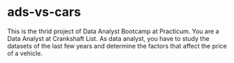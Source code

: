 # ads-vs-cars
This is the thrid project of Data Analyst Bootcamp at Practicum. You are a Data Analyst at Crankshaft List. As data analyst, you have to study the datasets of the last few years and determine the factors that affect the price of a vehicle.
